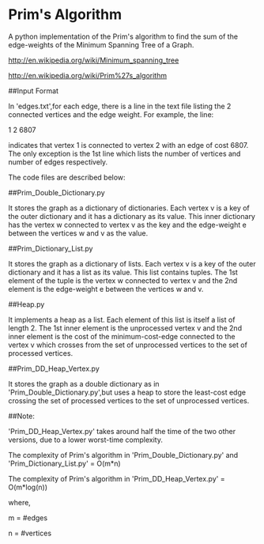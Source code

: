 Prim's Algorithm
========

A python implementation of the Prim's algorithm to find the sum of the edge-weights of the 
Minimum Spanning Tree of a Graph.

http://en.wikipedia.org/wiki/Minimum_spanning_tree

http://en.wikipedia.org/wiki/Prim%27s_algorithm

##Input Format

In 'edges.txt',for each edge, there is a line in the text file listing the 2 connected vertices and the edge weight. For example, the line:

1 2 6807

indicates that vertex 1 is connected to vertex 2 with an edge of cost 6807.
The only exception is the 1st line which lists the number of vertices and number of edges respectively.


The code files are described below:

##Prim_Double_Dictionary.py

It stores the graph as a dictionary of dictionaries. Each vertex v is a key of the outer dictionary and it has a dictionary as its value. This inner dictionary has the vertex w connected to vertex v as the key and the edge-weight e between the vertices w and v as the value.


##Prim_Dictionary_List.py

It stores the graph as a dictionary of lists. Each vertex v is a key of the outer dictionary and it has a list as its value. This list contains tuples. The 1st element of the tuple is the vertex w connected to vertex v and the 2nd element is the edge-weight e between the vertices w and v.


##Heap.py

It implements a heap as a list. Each element of this list is itself a list of length 2. The 1st inner element is the unprocessed vertex v and the 2nd inner element is the cost of the minimum-cost-edge connected to the vertex v which crosses from the set of unprocessed vertices to the set of processed vertices. 

##Prim_DD_Heap_Vertex.py

It stores the graph as a double dictionary as in 'Prim_Double_Dictionary.py',but uses a heap to store the least-cost edge crossing the set of processed vertices to the set of unprocessed vertices. 


##Note:

'Prim_DD_Heap_Vertex.py' takes around half the time of the two other versions, due to a lower worst-time complexity.

The complexity of Prim's algorithm  in 'Prim_Double_Dictionary.py' and 'Prim_Dictionary_List.py' = O(m*n)

The complexity of Prim's algorithm  in 'Prim_DD_Heap_Vertex.py' = O(m*log(n))

where,

m = #edges

n = #vertices
